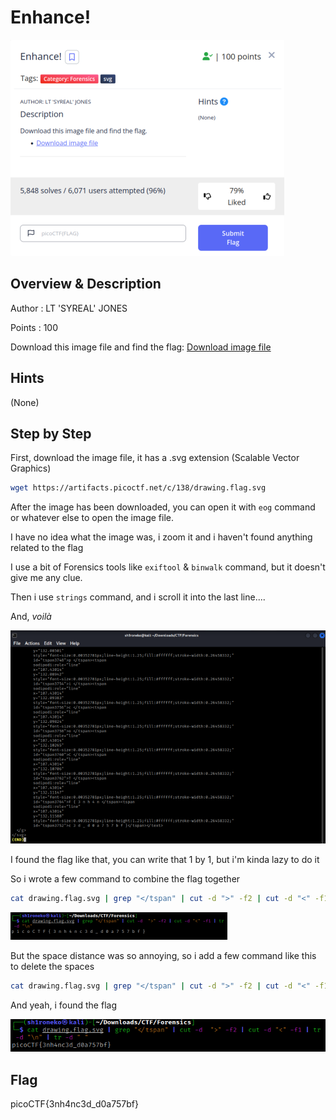 # Enhance!

![Challenge Picture](enhance.png)

## Overview & Description

Author : LT 'SYREAL' JONES

Points : 100 

Download this image file and find the flag: [Download image file](https://artifacts.picoctf.net/c/138/drawing.flag.svg)

## Hints

(None)

## Step by Step

First, download the image file, it has a .svg extension (Scalable Vector Graphics)

```bash
wget https://artifacts.picoctf.net/c/138/drawing.flag.svg
```

After the image has been downloaded, you can open it with ``eog`` command or whatever else to open the image file.

I have no idea what the image was, i zoom it and i haven't found anything related to the flag

I use a bit of Forensics tools like ``exiftool`` & ``binwalk`` command, but it doesn't give me any clue.

Then i use ``strings`` command, and i scroll it into the last line....

And, *voilà*

![Strings Picture](strings.png)

I found the flag like that, you can write that 1 by 1, but i'm kinda lazy to do it

So i wrote a few command to combine the flag together

```bash
cat drawing.flag.svg | grep "</tspan" | cut -d ">" -f2 | cut -d "<" -f1 | tr -d "\n"
```

![No Space Image](nospace.png)

But the space distance was so annoying, so i add a few command like this to delete the spaces

```bash
cat drawing.flag.svg | grep "</tspan" | cut -d ">" -f2 | cut -d "<" -f1 | tr -d "\n" | tr -d " "
```

And yeah, i found the flag

![Final Flag Image](final_flag.png)

## Flag

picoCTF{3nh4nc3d_d0a757bf}



